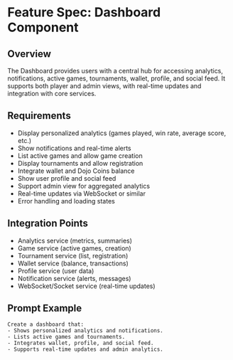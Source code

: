 # Feature Spec: Dashboard Component

## Overview

The Dashboard provides users with a central hub for accessing analytics, notifications, active games, tournaments, wallet, profile, and social feed. It supports both player and admin views, with real-time updates and integration with core services.

## Requirements

- Display personalized analytics (games played, win rate, average score, etc.)
- Show notifications and real-time alerts
- List active games and allow game creation
- Display tournaments and allow registration
- Integrate wallet and Dojo Coins balance
- Show user profile and social feed
- Support admin view for aggregated analytics
- Real-time updates via WebSocket or similar
- Error handling and loading states

## Integration Points

- Analytics service (metrics, summaries)
- Game service (active games, creation)
- Tournament service (list, registration)
- Wallet service (balance, transactions)
- Profile service (user data)
- Notification service (alerts, messages)
- WebSocket/Socket service (real-time updates)

## Prompt Example

```
Create a dashboard that:
- Shows personalized analytics and notifications.
- Lists active games and tournaments.
- Integrates wallet, profile, and social feed.
- Supports real-time updates and admin analytics.
```
